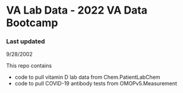 # VA Lab Data - 2022 VA Data Bootcamp
### Last updated
9/28/2002

This repo contains 
* code to pull vitamin D lab data from Chem.PatientLabChem
* code to pull COVID-19 antibody tests from OMOPv5.Measurement
